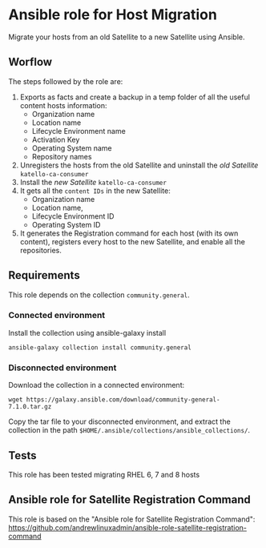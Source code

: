 # Ansible role for Host Migration

Migrate your hosts from an old Satellite to a new Satellite using Ansible.

## Worflow

The steps followed by the role are:

1. Exports as facts and create a backup in a temp folder of all the useful content hosts information:
   * Organization name
   * Location name
   * Lifecycle Environment name
   * Activation Key
   * Operating System name
   * Repository names
1. Unregisters the hosts from the old Satellite and uninstall the *old Satellite* `katello-ca-consumer`
1. Install the *new Satellite* `katello-ca-consumer`
1. It gets all the `content IDs` in the new Satellite:
   * Organization name
   * Location name,
   * Lifecycle Environment ID
   * Operating System ID 
1. It generates the Registration command for each host (with its own content), registers every host to the new Satellite, and enable all the repositories.

## Requirements

This role depends on the collection `community.general`.

### Connected environment

Install the collection using ansible-galaxy install

```shell
ansible-galaxy collection install community.general
```

### Disconnected environment

Download the collection in a connected environment:

```shell
wget https://galaxy.ansible.com/download/community-general-7.1.0.tar.gz
```

Copy the tar file to your disconnected environment, and extract the collection in the path `$HOME/.ansible/collections/ansible_collections/`.

## Tests

This role has been tested migrating RHEL 6, 7 and 8 hosts

## Ansible role for Satellite Registration Command

This role is based on the "Ansible role for Satellite Registration Command": https://github.com/andrewlinuxadmin/ansible-role-satellite-registration-command
